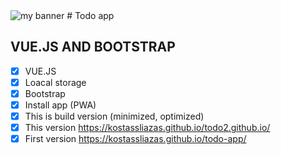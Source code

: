<img src="https://user-images.githubusercontent.com/31342007/174398751-b804ae04-6b8a-447c-942a-4be577849997.png" alt="my banner">
# Todo app

## VUE.JS AND BOOTSTRAP

- [x] VUE.JS
- [x] Loacal storage
- [x] Bootstrap
- [x] Install app (PWA)
- [x] This is build version (minimized, optimized)
- [x] This version https://kostassliazas.github.io/todo2.github.io/
- [x] First version https://kostassliazas.github.io/todo-app/
